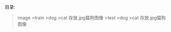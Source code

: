 目录:
>image
    >train
        >dog
        >cat      存放.jpg猫狗图像
    >test
        >dog
        >cat      存放.jpg猫狗图像